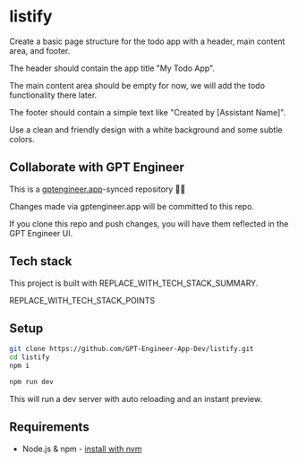 # listify

Create a basic page structure for the todo app with a header, main content area, and footer. 

The header should contain the app title "My Todo App".

The main content area should be empty for now, we will add the todo functionality there later.

The footer should contain a simple text like "Created by [Assistant Name]".

Use a clean and friendly design with a white background and some subtle colors.

## Collaborate with GPT Engineer

This is a [gptengineer.app](https://gptengineer.app)-synced repository 🌟🤖

Changes made via gptengineer.app will be committed to this repo.

If you clone this repo and push changes, you will have them reflected in the GPT Engineer UI.

## Tech stack

This project is built with REPLACE_WITH_TECH_STACK_SUMMARY.

REPLACE_WITH_TECH_STACK_POINTS

## Setup

```sh
git clone https://github.com/GPT-Engineer-App-Dev/listify.git
cd listify
npm i
```

```sh
npm run dev
```

This will run a dev server with auto reloading and an instant preview.

## Requirements

- Node.js & npm - [install with nvm](https://github.com/nvm-sh/nvm#installing-and-updating)
